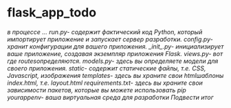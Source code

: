 # flask_app_todo


<h6>в процессе ...
run.py- содержит фактический код Python, который импортирует приложение и запускает сервер разработки.
config.py- хранит конфигурации для вашего приложения.
_init_.py- инициализирует ваше приложение, создавая экземпляр приложения Flask.
views.py- вот где routesопределяются.
models.py- здесь вы определяете модели для своего приложения.
static- содержит статические файлы, т.е. CSS, Javascript, изображения
templates- здесь вы храните свои htmlшаблоны index.html, т.е. layout.html
requirements.txt- здесь вы храните свои зависимости пакетов, которые вы можете использовать pip
yourappenv- ваша виртуальная среда для разработки Подвести итог
</h6>

